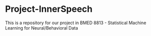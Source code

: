# Project-InnerSpeech
This is a repository for our project in BMED 8813 - Statistical Machine Learning for Neural/Behavioral Data

